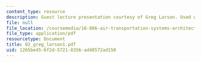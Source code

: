 ```yaml
---
content_type: resource
description: Guest lecture presentation courtesy of Greg Larson. Used with permission.
file: null
file_location: /coursemedia/16-886-air-transportation-systems-architecting-spring-2004/1265be456f2d57218356ad48572ad150_02_greg_larson1.pdf
file_type: application/pdf
resourcetype: Document
title: 02_greg_larson1.pdf
uid: 1265be45-6f2d-5721-8356-ad48572ad150
---
```

